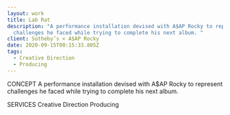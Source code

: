 ```yaml
---
layout: work
title: Lab Rat
description: "A performance installation devised with A$AP Rocky to represent
  challenges he faced while trying to complete his next album. "
client: Sotheby’s × A$AP Rocky
date: 2020-09-15T00:15:33.805Z
tags:
  - Creative Direction
  - Producing
---
```

CONCEPT
A performance installation devised with A$AP Rocky to represent challenges he faced while trying to complete his next album. 
 
SERVICES
Creative Direction
Producing 
